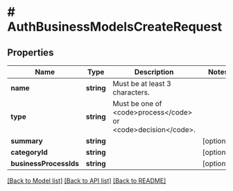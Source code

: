 # # AuthBusinessModelsCreateRequest

## Properties

Name | Type | Description | Notes
------------ | ------------- | ------------- | -------------
**name** | **string** | Must be at least 3 characters. |
**type** | **string** | Must be one of &lt;code&gt;process&lt;/code&gt; or &lt;code&gt;decision&lt;/code&gt;. |
**summary** | **string** |  | [optional]
**categoryId** | **string** |  | [optional]
**businessProcessIds** | **string** |  | [optional]

[[Back to Model list]](../../README.md#models) [[Back to API list]](../../README.md#endpoints) [[Back to README]](../../README.md)
